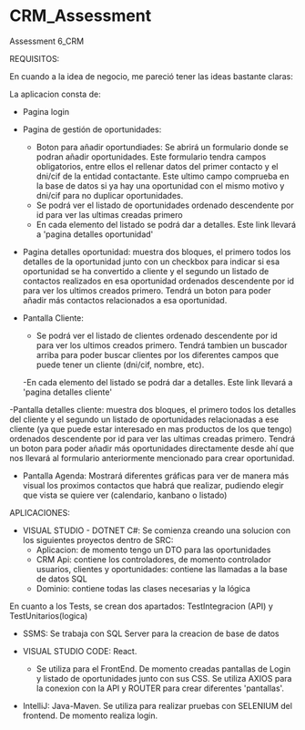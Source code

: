 # CRM_Assessment
Assessment 6_CRM


REQUISITOS: 

En cuando a la idea de negocio, me pareció tener las ideas bastante claras: 

La aplicacion consta de: 
- Pagina login
- Pagina de gestión de oportunidades: 
	- Boton para añadir oportundiades: Se abrirá un formulario donde se podran añadir oportunidades. Este formulario tendra campos obligatorios, entre ellos el rellenar datos del primer contacto y el dni/cif de la entidad contactante. Este ultimo campo comprueba en la base de datos si ya hay una oportunidad con el mismo motivo y dni/cif para no duplicar oportunidades.
	- Se podrá ver el listado de oportunidades ordenado descendente por id para ver las ultimas creadas primero
	- En cada elemento del listado se podrá dar a detalles. Este link llevará a 'pagina detalles oportunidad'

- Pagina detalles oportunidad: muestra dos bloques, el primero todos los detalles de la oportunidad junto con un checkbox para indicar si esa oportunidad se ha convertido a cliente y el segundo un listado de contactos realizados en esa oportunidad ordenados descendente por id para ver los ultimos creados primero. Tendrá un boton para poder añadir más contactos relacionados a esa oportunidad.

- Pantalla Cliente: 
	- Se podrá ver el listado de clientes ordenado descendente por id para ver los ultimos creados primero. Tendrá tambien un buscador arriba para poder buscar clientes por los diferentes campos que puede tener un cliente (dni/cif, nombre, etc). 

	-En cada elemento del listado se podrá dar a detalles. Este link llevará a 'pagina detalles cliente'

-Pantalla detalles cliente: muestra dos bloques, el primero todos los detalles del cliente y el segundo un listado de oportunidades relacionadas a ese cliente (ya que puede estar interesado en mas productos de los que tengo) ordenados descendente por id para ver las ultimas creadas primero. Tendrá un boton para poder añadir más oportunidades directamente desde ahí que nos llevará al formulario anteriormente mencionado para crear oportunidad.

- Pantalla Agenda: Mostrará diferentes gráficas para ver de manera más visual los proximos contactos que habrá que realizar, pudiendo elegir que vista se quiere ver (calendario, kanbano o listado)



APLICACIONES: 

- VISUAL STUDIO - DOTNET C#: Se comienza creando una solucion con los siguientes proyectos dentro de SRC: 
	- Aplicacion: de momento tengo un DTO para las oportunidades
	- CRM Api: contiene los controladores, de momento controlador usuarios, clientes y oportunidades: contiene las llamadas a la base de datos SQL
	- Dominio: contiene todas las clases necesarias y la lógica

En cuanto a los Tests, se crean dos apartados: TestIntegracion (API) y TestUnitarios(logica)


- SSMS: Se trabaja con SQL Server para la creacion de base de datos
- VISUAL STUDIO CODE: React. 
	- Se utiliza para el FrontEnd. De momento creadas pantallas de Login y listado de oportunidades junto con sus CSS. Se utiliza AXIOS para la conexion con la API y ROUTER para crear diferentes 'pantallas'. 

- IntelliJ: Java-Maven. Se utiliza para realizar pruebas con SELENIUM del frontend. De momento realiza login. 




